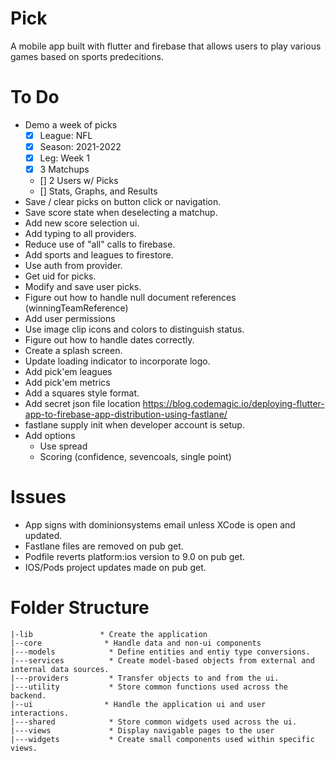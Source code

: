 
# Pick

A mobile app built with flutter and firebase that allows users to play various games based on sports predecitions.

# To Do
- Demo a week of picks
    - [x] League: NFL
    - [x] Season: 2021-2022
    - [x] Leg: Week 1
    - [x] 3 Matchups
    - [] 2 Users w/ Picks
    - [] Stats, Graphs, and Results
- Save / clear picks on button click or navigation.
- Save score state when deselecting a matchup.
- Add new score selection ui.
- Add typing to all providers.
- Reduce use of "all" calls to firebase.
- Add sports and leagues to firestore.
- Use auth from provider.
- Get uid for picks.
- Modify and save user picks.
- Figure out how to handle null document references (winningTeamReference)
- Add user permissions
- Use image clip icons and colors to distinguish status.
- Figure out how to handle dates correctly.
- Create a splash screen.
- Update loading indicator to incorporate logo.
- Add pick'em leagues
- Add pick'em metrics
- Add a squares style format.
- Add secret json file location https://blog.codemagic.io/deploying-flutter-app-to-firebase-app-distribution-using-fastlane/
- fastlane supply init when developer account is setup.
- Add options
    - Use spread
    - Scoring (confidence, sevencoals, single point)

# Issues
- App signs with dominionsystems email unless XCode is open and updated.
- Fastlane files are removed on pub get.
- Podfile reverts platform:ios version to 9.0 on pub get.
- IOS/Pods project updates made on pub get.

# Folder Structure
```
|-lib               * Create the application
|--core              * Handle data and non-ui components
|---models            * Define entities and entiy type conversions.
|---services          * Create model-based objects from external and internal data sources.        
|---providers         * Transfer objects to and from the ui.
|---utility           * Store common functions used across the backend.
|--ui                * Handle the application ui and user interactions.
|---shared            * Store common widgets used across the ui.
|---views             * Display navigable pages to the user
|---widgets           * Create small components used within specific views.
```

